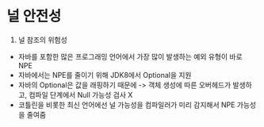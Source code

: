 # 널 안전성 

1. 널 참조의 위험성
- 자바를 포함한 많은 프로그래밍 언어에서 가장 많이 발생하는 예외 유형이 바로 NPE
- 자바에서는 NPE를 줄이기 위해 JDK8에서 Optional을 지원
- 자바의 Optional은 값을 래핑하기 때문에 -> 객체 생성에 따른 오버헤드가 발생하고, 컴파일 단계에서 Null 가능성 검사 X
- 코틀린을 비롯한 최신 언어에선 널 가능성을 컴파일러가 미리 감지해서 NPE 가능성을 줄여줌 

